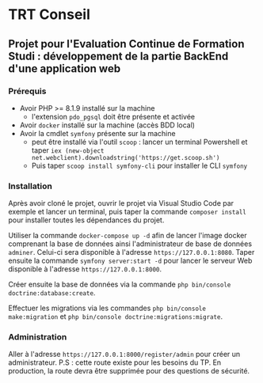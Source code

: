 # TRT Conseil

## Projet pour l'Evaluation Continue de Formation Studi : développement de la partie BackEnd d'une application web

### Prérequis
- Avoir PHP >= 8.1.9 installé sur la machine
	- l'extension `pdo_pgsql` doit être présente et activée
- Avoir `docker` installé sur la machine (accès BDD local)
- Avoir la cmdlet `symfony` présente sur la machine
	- peut être installé via l'outil `scoop` : lancer un terminal Powershell et taper `iex (new-object net.webclient).downloadstring('https://get.scoop.sh')`
	- Puis taper `scoop install symfony-cli` pour installer le CLI `symfony`

### Installation
Après avoir cloné le projet, ouvrir le projet via Visual Studio Code par exemple et lancer un terminal, puis taper la commande `composer install` pour installer toutes les dépendances du projet.

Utiliser la commande `docker-compose up -d` afin de lancer l'image docker comprenant la base de données ainsi l'administrateur de base de données `adminer`. Celui-ci sera disponible à l'adresse `https://127.0.0.1:8080`.
Taper ensuite la commande `symfony server:start -d` pour lancer le serveur Web disponible à l'adresse `https://127.0.0.1:8000`.

Créer ensuite la base de données via la commande `php bin/console doctrine:database:create`.

Effectuer les migrations via les commandes `php bin/console make:migration` et `php bin/console doctrine:migrations:migrate`.

### Administration

Aller à l'adresse `https://127.0.0.1:8000/register/admin` pour créer un administrateur.
P.S : cette route existe pour les besoins du TP. En production, la route devra être supprimée pour des questions de sécurité.